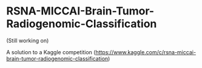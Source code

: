 # RSNA-MICCAI-Brain-Tumor-Radiogenomic-Classification
(Still working on)

A solution to a Kaggle competition (https://www.kaggle.com/c/rsna-miccai-brain-tumor-radiogenomic-classification)
